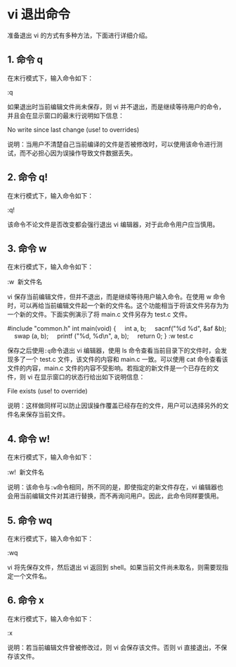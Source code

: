# vi 退出命令

准备退出 vi 的方式有多种方法，下面进行详细介绍。

## 1\. 命令 q

在末行模式下，输入命令如下：

:q

如果退出时当前编辑文件尚未保存，则 vi 并不退出，而是继续等待用户的命令，并且会在显示窗口的最末行说明如下信息：

No write since last change (use! to overrides)

说明：当用户不清楚自己当前编译的文件是否被修改时，可以使用该命令进行测试，而不必担心因为误操作导致文件数据丢失。

## 2\. 命令 q!

在末行模式下，输入命令如下：

:q!

该命令不论文件是否改变都会强行退出 vi 编辑器，对于此命令用户应当慎用。

## 3\. 命令 w

在末行模式下，输入命令如下：

:w  新文件名

vi 保存当前编辑文件，但并不退出，而是继续等待用户输入命令。在使用 w 命令时，可以再给当前编辑文件起一个新的文件名。这个功能相当于将该文件另存为为一个新的文件。下面实例演示了将 main.c 文件另存为 test.c 文件。

#include "common.h"
int main(void)
{
    int a, b;
    sacnf("%d %d", &af &b);
    swap (a, b);
    printf ("%d, %d\n", a, b);
    return 0;
}
:w test.c

保存之后使用`:q`命令退出 vi 编辑器，使用 ls 命令查看当前目录下的文件时，会发现多了一个 test.c 文件，该文件的内容和 main.c 一致。可以使用 cat 命令查看该文件的内容，main.c 文件的内容不受影响。若指定的新文件是一个已存在的文件，则 vi 在显示窗口的状态行给出如下说明信息：

File exists (use! to override)

说明：这样做同样可以防止因误操作覆盖已经存在的文件，用户可以选择另外的文件名来保存当前文件。

## 4\. 命令 w!

在末行模式下，输入命令如下：

:w!  新文件名

说明：该命令与`:w`命令相同，所不同的是，即使指定的新文件存在，vi 编辑器也会用当前编辑文件对其进行替换，而不再询问用户。因此，此命令同样要慎用。

## 5\. 命令 wq

在末行模式下，输入命令如下：

:wq

vi 将先保存文件，然后退出 vi 返回到 shell。如果当前文件尚未取名，则需要现指定一个文件名。

## 6\. 命令 x

在末行模式下，输入命令如下：

:x

说明：若当前编辑文件曾被修改过，则 vi 会保存该文件。否则 vi 直接退出，不保存该文件。